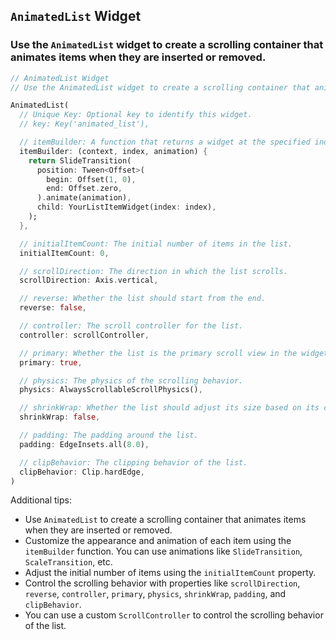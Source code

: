 ## `AnimatedList` Widget
### Use the `AnimatedList` widget to create a scrolling container that animates items when they are inserted or removed.

```dart
// AnimatedList Widget
// Use the AnimatedList widget to create a scrolling container that animates items when they are inserted or removed.

AnimatedList(
  // Unique Key: Optional key to identify this widget.
  // key: Key('animated_list'),

  // itemBuilder: A function that returns a widget at the specified index.
  itemBuilder: (context, index, animation) {
    return SlideTransition(
      position: Tween<Offset>(
        begin: Offset(1, 0),
        end: Offset.zero,
      ).animate(animation),
      child: YourListItemWidget(index: index),
    );
  },

  // initialItemCount: The initial number of items in the list.
  initialItemCount: 0,

  // scrollDirection: The direction in which the list scrolls.
  scrollDirection: Axis.vertical,

  // reverse: Whether the list should start from the end.
  reverse: false,

  // controller: The scroll controller for the list.
  controller: scrollController,

  // primary: Whether the list is the primary scroll view in the widget tree.
  primary: true,

  // physics: The physics of the scrolling behavior.
  physics: AlwaysScrollableScrollPhysics(),

  // shrinkWrap: Whether the list should adjust its size based on its contents.
  shrinkWrap: false,

  // padding: The padding around the list.
  padding: EdgeInsets.all(8.0),

  // clipBehavior: The clipping behavior of the list.
  clipBehavior: Clip.hardEdge,
)
```

Additional tips:
- Use `AnimatedList` to create a scrolling container that animates items when they are inserted or removed.
- Customize the appearance and animation of each item using the `itemBuilder` function. You can use animations like `SlideTransition`, `ScaleTransition`, etc.
- Adjust the initial number of items using the `initialItemCount` property.
- Control the scrolling behavior with properties like `scrollDirection`, `reverse`, `controller`, `primary`, `physics`, `shrinkWrap`, `padding`, and `clipBehavior`.
- You can use a custom `ScrollController` to control the scrolling behavior of the list.
